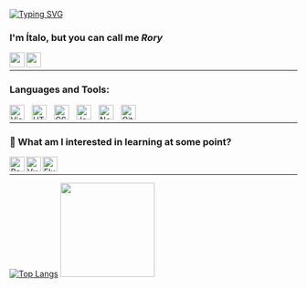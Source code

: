[![Typing SVG](https://readme-typing-svg.herokuapp.com?font=Montserrat&lines=Hey%2C+you're+finally+awake)](https://git.io/typing-svg)

### I'm Ítalo, but you can call me <i>Rory</i>

<a href="https://www.linkedin.com/in/italomagnov/"><img align="left" width="26px" src="https://cdn.jsdelivr.net/gh/devicons/devicon/icons/linkedin/linkedin-original.svg" /></a>
<a href="https://www.instagram.com/italomagnov/"><img align="left" width="26px" src="https://www.instagram.com/static/images/ico/favicon-192.png/68d99ba29cc8.png" /></a>

<br>

---

### Languages and Tools:

<img align="left" alt="Visual Studio Code" width="26px" src="https://cdn.jsdelivr.net/gh/devicons/devicon/icons/vscode/vscode-original.svg" style="padding-right:10px;" />
<img align="left" alt="HTML5" width="26px" src="https://cdn.jsdelivr.net/gh/devicons/devicon/icons/html5/html5-original.svg" style="padding-right:10px;" />
<img align="left" alt="CSS3" width="26px" src="https://cdn.jsdelivr.net/gh/devicons/devicon/icons/css3/css3-original.svg" style="padding-right:10px;" />
<img align="left" alt="JavaScript" width="26px" src="https://cdn.jsdelivr.net/gh/devicons/devicon/icons/javascript/javascript-original.svg" style="padding-right:10px;" />
<img align="left" alt="Node.js" width="26px" src="https://cdn.jsdelivr.net/gh/devicons/devicon/icons/nodejs/nodejs-original.svg" style="padding-right:10px;" />
<img align="left" alt="Git" width="26px" src="https://cdn.jsdelivr.net/gh/devicons/devicon/icons/git/git-original.svg" style="padding-right:10px;" />

<br>

---

### 👾 What am I interested in learning at some point?

<img align="left" alt="ReactJS" width="26px" src="https://cdn.jsdelivr.net/gh/devicons/devicon/icons/react/react-original.svg" />
<img align="left" alt="VueJS" width="26px" src="https://cdn.jsdelivr.net/gh/devicons/devicon/icons/vuejs/vuejs-original.svg" />
<img align="left" alt="Flutter" width="26px" src="https://cdn.jsdelivr.net/gh/devicons/devicon/icons/flutter/flutter-original.svg" />

<br>

---

[![Top Langs](https://github-readme-stats.vercel.app/api/top-langs/?username=italomagnov&layout=compact&theme=material-palenight)](https://github.com/anuraghazra/github-readme-stats)
<img height="165em" src="https://github-readme-stats.vercel.app/api?username=italomagnov&show_icons=true&theme=gotham&include_all_commits=true&count_private=true"/>
